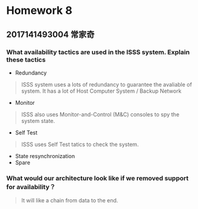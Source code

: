# Homework 8
## 2017141493004 常家奇

### What availability tactics are used in the ISSS system. Explain these tactics

- Redundancy
> ISSS system uses a lots of redundancy to guarantee the avaliable of system. It has a lot of Host Computer System / Backup Network 

- Monitor 
> ISSS also uses Monitor-and-Control (M&C) consoles to spy the system state.

- Self Test
> ISSS uses Self Test tatics to check the system.

- State resynchronization
- Spare

### What would our architecture look like if we removed support for availability？

> It will like a chain from data to the end.